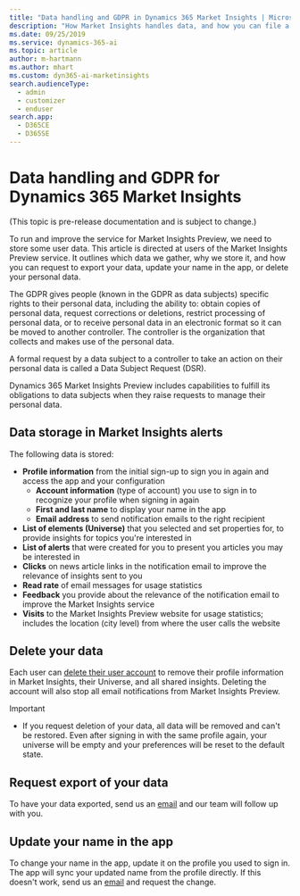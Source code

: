 ```yaml
---
title: "Data handling and GDPR in Dynamics 365 Market Insights | Microsoft Docs"
description: "How Market Insights handles data, and how you can file a DSR."
ms.date: 09/25/2019
ms.service: dynamics-365-ai
ms.topic: article
author: m-hartmann
ms.author: mhart
ms.custom: dyn365-ai-marketinsights
search.audienceType: 
  - admin
  - customizer
  - enduser
search.app: 
  - D365CE
  - D365SE
---
```


# Data handling and GDPR for Dynamics 365 Market Insights

(This topic is pre-release documentation and is subject to change.)

To run and improve the service for Market Insights Preview, we need to store some user data. This article is directed at users of the Market Insights Preview service. It outlines which data we gather, why we store it, and how you can request to export your data, update your name in the app, or delete your personal data.

The GDPR gives people (known in the GDPR as data subjects) specific rights to their personal data, including the ability to: obtain copies of personal data, request corrections or deletions, restrict processing of personal data, or to receive personal data in an electronic format so it can be moved to another controller. The controller is the organization that collects and makes use of the personal data.

A formal request by a data subject to a controller to take an action on their personal data is called a Data Subject Request (DSR).

Dynamics 365 Market Insights Preview includes capabilities to fulfill its obligations to data subjects when they raise requests to manage their personal data.

## Data storage in Market Insights alerts

The following data is stored:

- **Profile information** from the initial sign-up to sign you in again and access the app and your configuration
    - **Account information** (type of account) you use to sign in to recognize your profile when signing in again
    - **First and last name** to display your name in the app
    - **Email address** to send notification emails to the right recipient
- **List of elements (Universe)** that you selected and set properties for, to provide insights for topics you're interested in
- **List of alerts** that were created for you to present you articles you may be interested in
- **Clicks** on news article links in the notification email to improve the relevance of insights sent to you
- **Read rate** of email messages for usage statistics
- **Feedback** you provide about the relevance of the notification email to improve the Market Insights service
- **Visits** to the Market Insights Preview website for usage statistics; includes the location (city level) from where the user calls the website

## Delete your data

Each user can [delete their user account](settings.md#delete-your-account) to remove their profile information in Market Insights, their Universe, and all shared insights. Deleting the account will also stop all email notifications from Market Insights Preview.

> [!IMPORTANT]
> - If you request deletion of your data, all data will be removed and can't be restored. Even after signing in with the same profile again, your universe will be empty and your preferences will be reset to the default state.

## Request export of your data

To have your data exported, send us an [email](mailto:micustreqs@microsoft.com) and our team will follow up with you.

## Update your name in the app

To change your name in the app, update it on the profile you used to sign in. The app will sync your updated name from the profile directly. If this doesn't work, send us an [email](mailto:micustreqs@microsoft.com) and request the change.
